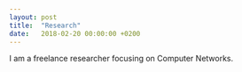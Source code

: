 ```yaml
---
layout: post
title:  "Research"
date:   2018-02-20 00:00:00 +0200
---
```


I am a freelance researcher focusing on Computer Networks.

